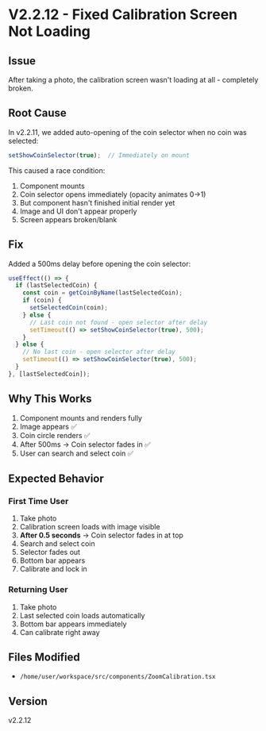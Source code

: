 # V2.2.12 - Fixed Calibration Screen Not Loading

## Issue
After taking a photo, the calibration screen wasn't loading at all - completely broken.

## Root Cause
In v2.2.11, we added auto-opening of the coin selector when no coin was selected:
```typescript
setShowCoinSelector(true);  // Immediately on mount
```

This caused a race condition:
1. Component mounts
2. Coin selector opens immediately (opacity animates 0→1)
3. But component hasn't finished initial render yet
4. Image and UI don't appear properly
5. Screen appears broken/blank

## Fix
Added a 500ms delay before opening the coin selector:

```typescript
useEffect(() => {
  if (lastSelectedCoin) {
    const coin = getCoinByName(lastSelectedCoin);
    if (coin) {
      setSelectedCoin(coin);
    } else {
      // Last coin not found - open selector after delay
      setTimeout(() => setShowCoinSelector(true), 500);
    }
  } else {
    // No last coin - open selector after delay  
    setTimeout(() => setShowCoinSelector(true), 500);
  }
}, [lastSelectedCoin]);
```

## Why This Works
1. Component mounts and renders fully
2. Image appears ✅
3. Coin circle renders ✅
4. After 500ms → Coin selector fades in ✅
5. User can search and select coin ✅

## Expected Behavior

### First Time User
1. Take photo
2. Calibration screen loads with image visible
3. **After 0.5 seconds** → Coin selector fades in at top
4. Search and select coin
5. Selector fades out
6. Bottom bar appears
7. Calibrate and lock in

### Returning User  
1. Take photo
2. Last selected coin loads automatically
3. Bottom bar appears immediately
4. Can calibrate right away

## Files Modified
- `/home/user/workspace/src/components/ZoomCalibration.tsx`

## Version
v2.2.12

